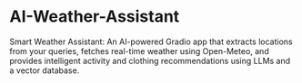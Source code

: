 # AI-Weather-Assistant
Smart Weather Assistant: An AI-powered Gradio app that extracts locations from your queries, fetches real-time weather using Open-Meteo, and provides intelligent activity and clothing recommendations using LLMs and a vector database.
